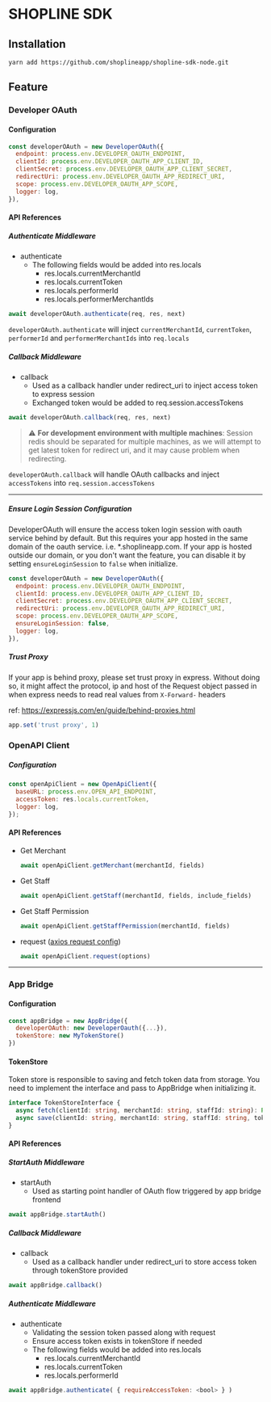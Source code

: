 # SHOPLINE SDK

## Installation

`yarn add https://github.com/shoplineapp/shopline-sdk-node.git`

## Feature

### Developer OAuth

#### Configuration

```js
const developerOAuth = new DeveloperOAuth({
  endpoint: process.env.DEVELOPER_OAUTH_ENDPOINT,
  clientId: process.env.DEVELOPER_OAUTH_APP_CLIENT_ID,
  clientSecret: process.env.DEVELOPER_OAUTH_APP_CLIENT_SECRET,
  redirectUri: process.env.DEVELOPER_OAUTH_APP_REDIRECT_URI,
  scope: process.env.DEVELOPER_OAUTH_APP_SCOPE,
  logger: log,
}),
```

#### API References

##### Authenticate Middleware

- authenticate
  - The following fields would be added into res.locals
    - res.locals.currentMerchantId
    - res.locals.currentToken
    - res.locals.performerId
    - res.locals.performerMerchantIds

```js
await developerOAuth.authenticate(req, res, next)
```

`developerOAuth.authenticate` will inject `currentMerchantId`, `currentToken`, `performerId` and `performerMerchantIds` into `req.locals`

##### Callback Middleware

- callback
  - Used as a callback handler under redirect_uri to inject access token to express session
  - Exchanged token would be added to req.session.accessTokens


```javascript
await developerOAuth.callback(req, res, next)
```

> :warning: **For development environment with multiple machines**: Session redis should be separated for multiple machines, as we will attempt to get latest token for redirect uri, and it may cause problem when redirecting.

`developerOAuth.callback` will handle OAuth callbacks and inject `accessTokens` into `req.session.accessTokens`

---

##### Ensure Login Session Configuration
DeveloperOAuth will ensure the access token login session with oauth service behind by default.
But this requires your app hosted in the same domain of the oauth service. i.e. *.shoplineapp.com.
If your app is hosted outside our domain, or you don't want the feature, you can disable it by setting `ensureLoginSession` to `false` when initialize.

```js
const developerOAuth = new DeveloperOAuth({
  endpoint: process.env.DEVELOPER_OAUTH_ENDPOINT,
  clientId: process.env.DEVELOPER_OAUTH_APP_CLIENT_ID,
  clientSecret: process.env.DEVELOPER_OAUTH_APP_CLIENT_SECRET,
  redirectUri: process.env.DEVELOPER_OAUTH_APP_REDIRECT_URI,
  scope: process.env.DEVELOPER_OAUTH_APP_SCOPE,
  ensureLoginSession: false,
  logger: log,
}),
```

##### Trust Proxy
If your app is behind proxy, please set trust proxy in express.
Without doing so, it might affect the protocol, ip and host of the Request object passed in when express needs to read real values from `X-Forward-` headers

ref: https://expressjs.com/en/guide/behind-proxies.html

```js
app.set('trust proxy', 1)
```


### OpenAPI Client

##### Configuration

```js
const openApiClient = new OpenApiClient({
  baseURL: process.env.OPEN_API_ENDPOINT,
  accessToken: res.locals.currentToken,
  logger: log,
});
```

#### API References

- Get Merchant
  ```javascript
  await openApiClient.getMerchant(merchantId, fields)
  ```
- Get Staff
  ```javascript
  await openApiClient.getStaff(merchantId, fields, include_fields)
  ```
- Get Staff Permission
  ```javascript
  await openApiClient.getStaffPermission(merchantId, fields)
  ```
- request ([axios request config](https://github.com/axios/axios#request-config))
  ```javascript
  await openApiClient.request(options)
  ```

---

### App Bridge

#### Configuration

```js
const appBridge = new AppBridge({
  developerOAuth: new DeveloperOauth({...}),
  tokenStore: new MyTokenStore()
})
```

#### TokenStore
Token store is responsible to saving and fetch token data from storage.
You need to implement the interface and pass to AppBridge when initializing it.

```typescript
interface TokenStoreInterface {
  async fetch(clientId: string, merchantId: string, staffId: string): Promise<any>
  async save(clientId: string, merchantId: string, staffId: string, tokenData: any): Promise<any>
}
```

#### API References

##### StartAuth Middleware

- startAuth
  - Used as starting point handler of OAuth flow triggered by app bridge frontend
    
```js
await appBridge.startAuth()
```

##### Callback Middleware

- callback
  - Used as a callback handler under redirect_uri to store access token through tokenStore provided

```javascript
await appBridge.callback()
```

##### Authenticate Middleware

- authenticate
  - Validating the session token passed along with request
  - Ensure access token exists in tokenStore if needed
  - The following fields would be added into res.locals
    - res.locals.currentMerchantId
    - res.locals.currentToken
    - res.locals.performerId

```js
await appBridge.authenticate( { requireAccessToken: <bool> } )
```

